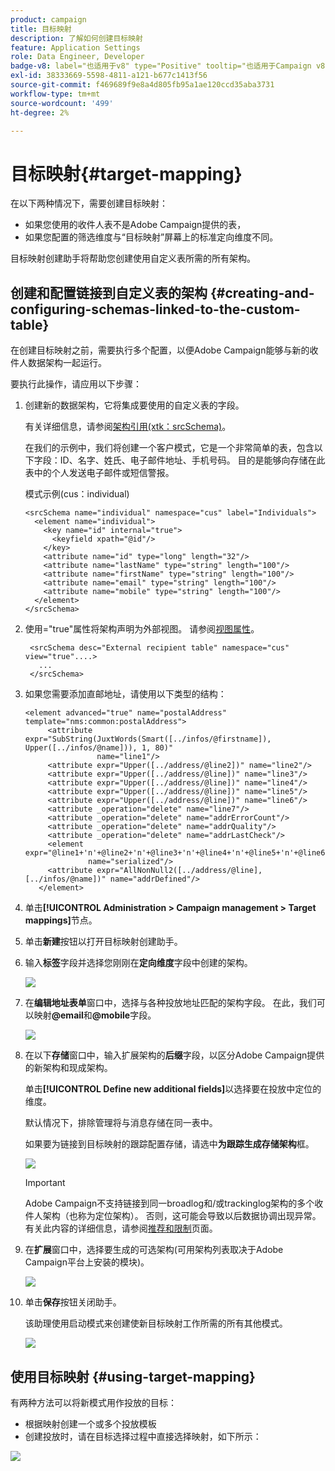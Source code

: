 ```yaml
---
product: campaign
title: 目标映射
description: 了解如何创建目标映射
feature: Application Settings
role: Data Engineer, Developer
badge-v8: label="也适用于v8" type="Positive" tooltip="也适用于Campaign v8"
exl-id: 38333669-5598-4811-a121-b677c1413f56
source-git-commit: f469689f9e8a4d805fb95a1ae120ccd35aba3731
workflow-type: tm+mt
source-wordcount: '499'
ht-degree: 2%

---
```


# 目标映射{#target-mapping}

在以下两种情况下，需要创建目标映射：

* 如果您使用的收件人表不是Adobe Campaign提供的表，
* 如果您配置的筛选维度与“目标映射”屏幕上的标准定向维度不同。

目标映射创建助手将帮助您创建使用自定义表所需的所有架构。

## 创建和配置链接到自定义表的架构 {#creating-and-configuring-schemas-linked-to-the-custom-table}

在创建目标映射之前，需要执行多个配置，以便Adobe Campaign能够与新的收件人数据架构一起运行。

要执行此操作，请应用以下步骤：

1. 创建新的数据架构，它将集成要使用的自定义表的字段。

   有关详细信息，请参阅[架构引用(xtk：srcSchema)](../../configuration/using/about-schema-reference.md)。

   在我们的示例中，我们将创建一个客户模式，它是一个非常简单的表，包含以下字段：ID、名字、姓氏、电子邮件地址、手机号码。 目的是能够向存储在此表中的个人发送电子邮件或短信警报。

   模式示例(cus：individual)

   ```
   <srcSchema name="individual" namespace="cus" label="Individuals">
     <element name="individual">
       <key name="id" internal="true">
         <keyfield xpath="@id"/>
       </key>
       <attribute name="id" type="long" length="32"/>
       <attribute name="lastName" type="string" length="100"/>
       <attribute name="firstName" type="string" length="100"/>
       <attribute name="email" type="string" length="100"/>
       <attribute name="mobile" type="string" length="100"/>
     </element>
   </srcSchema>
   ```

1. 使用=&quot;true&quot;属性将架构声明为外部视图。 请参阅[视图属性](../../configuration/using/schema-characteristics.md#the-view-attribute)。

   ```
    <srcSchema desc="External recipient table" namespace="cus" view="true"....>
      ...
    </srcSchema>
   ```

1. 如果您需要添加直邮地址，请使用以下类型的结构：

   ```
   <element advanced="true" name="postalAddress" template="nms:common:postalAddress">
        <attribute expr="SubString(JuxtWords(Smart([../infos/@firstname]), Upper([../infos/@name])), 1, 80)"
                   name="line1"/>
        <attribute expr="Upper([../address/@line2])" name="line2"/>
        <attribute expr="Upper([../address/@line])" name="line3"/>
        <attribute expr="Upper([../address/@line])" name="line4"/>
        <attribute expr="Upper([../address/@line])" name="line5"/>
        <attribute expr="Upper([../address/@line])" name="line6"/>
        <attribute _operation="delete" name="line7"/>
        <attribute _operation="delete" name="addrErrorCount"/>
        <attribute _operation="delete" name="addrQuality"/>
        <attribute _operation="delete" name="addrLastCheck"/>
        <element expr="@line1+'n'+@line2+'n'+@line3+'n'+@line4+'n'+@line5+'n'+@line6"
                 name="serialized"/>
        <attribute expr="AllNonNull2([../address/@line], [../infos/@name])" name="addrDefined"/>
      </element>
   ```

1. 单击&#x200B;**[!UICONTROL Administration > Campaign management > Target mappings]**&#x200B;节点。
1. 单击&#x200B;**新建**&#x200B;按钮以打开目标映射创建助手。
1. 输入&#x200B;**标签**&#x200B;字段并选择您刚刚在&#x200B;**定向维度**&#x200B;字段中创建的架构。

   ![](assets/mapping_diffusion_wizard_1.png)

1. 在&#x200B;**编辑地址表单**&#x200B;窗口中，选择与各种投放地址匹配的架构字段。 在此，我们可以映射&#x200B;**@email**&#x200B;和&#x200B;**@mobile**&#x200B;字段。

   ![](assets/mapping_diffusion_wizard_2.png)

1. 在以下&#x200B;**存储**&#x200B;窗口中，输入扩展架构的&#x200B;**后缀**&#x200B;字段，以区分Adobe Campaign提供的新架构和现成架构。

   单击&#x200B;**[!UICONTROL Define new additional fields]**&#x200B;以选择要在投放中定位的维度。

   默认情况下，排除管理将与消息存储在同一表中。

   如果要为链接到目标映射的跟踪配置存储，请选中&#x200B;**为跟踪生成存储架构**&#x200B;框。

   ![](assets/mapping_diffusion_wizard_3.png)

   >[!IMPORTANT]
   >
   >Adobe Campaign不支持链接到同一broadlog和/或trackinglog架构的多个收件人架构（也称为定位架构）。 否则，这可能会导致以后数据协调出现异常。 有关此内容的详细信息，请参阅[推荐和限制](../../configuration/using/about-custom-recipient-table.md)页面。

1. 在&#x200B;**扩展**&#x200B;窗口中，选择要生成的可选架构(可用架构列表取决于Adobe Campaign平台上安装的模块)。

   ![](assets/mapping_diffusion_wizard_4.png)

1. 单击&#x200B;**保存**&#x200B;按钮关闭助手。

   该助理使用启动模式来创建使新目标映射工作所需的所有其他模式。

   ![](assets/mapping_schema_list.png)

## 使用目标映射 {#using-target-mapping}

有两种方法可以将新模式用作投放的目标：

* 根据映射创建一个或多个投放模板
* 创建投放时，请在目标选择过程中直接选择映射，如下所示：

![](assets/mapping_selection_ciblage.png)
